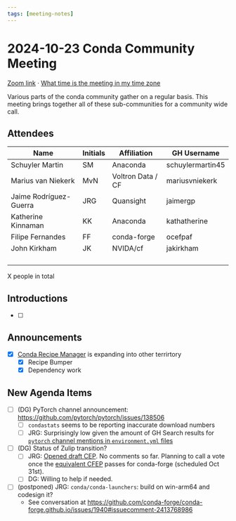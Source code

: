 ```yaml
---
tags: [meeting-notes]
---
```

# 2024-10-23 Conda Community Meeting

[Zoom link](https://zoom.us/j/9138593505?pwd=SWh3dE1IK05LV01Qa0FJZ1ZpMzJLZz09) · [What time is the meeting in my time zone](https://dateful.com/convert/utc?t=5pm)

Various parts of the conda community gather on a regular basis. This meeting brings together all of these sub-communities for a community wide call.

## Attendees

| Name                   | Initials | Affiliation  | GH Username      |
| ---------------------- | -------- | ------------ | ---------------- |
| Schuyler Martin        | SM       | Anaconda     | schuylermartin45 |
| Marius van Niekerk     | MvN      | Voltron Data / CF            | mariusvniekerk                 | 
| Jaime Rodríguez-Guerra | JRG      | Quansight    | jaimergp         |
| Katherine Kinnaman     | KK       | Anaconda     | kathatherine     |
| Filipe Fernandes       | FF       | conda-forge  | ocefpaf          |
| John Kirkham           | JK       | NVIDA/cf     | jakirkham        |
|                        |          |              |                  |
|                        |          |              |                  |
|                        |          |              |                  |
|                        |          |              |                  |

X people in total

## Introductions

- [ ]

## Announcements

- [x] [Conda Recipe Manager](https://github.com/conda-incubator/conda-recipe-manager) is expanding into other terrirtory
    - [x] Recipe Bumper
    - [x] Dependency work

## New Agenda Items

- [ ] (DG) PyTorch channel announcement: https://github.com/pytorch/pytorch/issues/138506
    - [ ] `condastats` seems to be reporting inaccurate download numbers
    - [ ] JRG: Surprisingly low given the amount of GH Search results for [`pytorch` channel mentions in `environment.yml` files](https://github.com/search?q=%2Fchannels%3A%5Cn*%5Cs%2B-+pytorch%2F+path%3Aenvironment.y*ml&ref=opensearch&type=code)
- [ ] (DG) Status of Zulip transition?
    - [ ] JRG: [Opened draft CEP](https://github.com/conda/ceps/pull/92). No comments so far. Planning to call a vote once the [equivalent CFEP](https://github.com/conda-forge/cfep/pull/54) passes for conda-forge (scheduled Oct 31st).
    - [ ] DG: Willing to help if needed.
- [ ] (postponed) JRG: `conda/conda-launchers`: build on win-arm64 and codesign it?
    - See conversation at https://github.com/conda-forge/conda-forge.github.io/issues/1940#issuecomment-2413768986